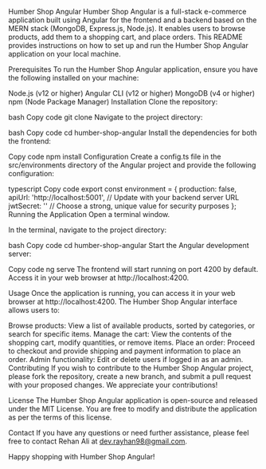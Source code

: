 Humber Shop Angular
Humber Shop Angular is a full-stack e-commerce application built using Angular for the frontend and a backend based on the MERN stack (MongoDB, Express.js, Node.js). It enables users to browse products, add them to a shopping cart, and place orders. This README provides instructions on how to set up and run the Humber Shop Angular application on your local machine.

Prerequisites
To run the Humber Shop Angular application, ensure you have the following installed on your machine:

Node.js (v12 or higher)
Angular CLI (v12 or higher)
MongoDB (v4 or higher)
npm (Node Package Manager)
Installation
Clone the repository:

bash
Copy code
git clone <repository-url>
Navigate to the project directory:

bash
Copy code
cd humber-shop-angular
Install the dependencies for both the frontend:

Copy code
npm install
Configuration
Create a config.ts file in the src/environments directory of the Angular project and provide the following configuration:

typescript
Copy code
export const environment = {
  production: false,
  apiUrl: 'http://localhost:5001', // Update with your backend server URL
  jwtSecret: '<your-jwt-secret>' // Choose a strong, unique value for security purposes
};
Running the Application
Open a terminal window.

In the terminal, navigate to the project directory:

bash
Copy code
cd humber-shop-angular
Start the Angular development server:

Copy code
ng serve
The frontend will start running on port 4200 by default. Access it in your web browser at http://localhost:4200.

Usage
Once the application is running, you can access it in your web browser at http://localhost:4200. The Humber Shop Angular interface allows users to:

Browse products: View a list of available products, sorted by categories, or search for specific items.
Manage the cart: View the contents of the shopping cart, modify quantities, or remove items.
Place an order: Proceed to checkout and provide shipping and payment information to place an order.
Admin functionality: Edit or delete users if logged in as an admin.
Contributing
If you wish to contribute to the Humber Shop Angular project, please fork the repository, create a new branch, and submit a pull request with your proposed changes. We appreciate your contributions!

License
The Humber Shop Angular application is open-source and released under the MIT License. You are free to modify and distribute the application as per the terms of this license.

Contact
If you have any questions or need further assistance, please feel free to contact Rehan Ali at dev.rayhan98@gmail.com.

Happy shopping with Humber Shop Angular!


